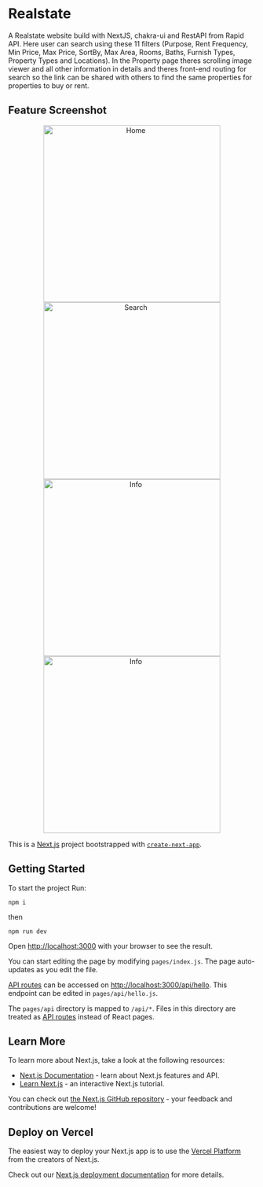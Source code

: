 # Realstate

A Realstate website build with NextJS, chakra-ui and RestAPI from Rapid API. Here user can search using these 11 filters (Purpose, Rent Frequency, Min Price, Max Price, SortBy, Max Area, Rooms, Baths, Furnish Types, Property Types and Locations). In the Property page theres scrolling image viewer and all other information in details and theres front-end routing for search so the link can be shared with others to find the same properties for properties to buy or rent.

## Feature Screenshot

<p align="center">
<img alt="Home" src="https://github.com/Ulrich-Tonmoy/website-nextjs/blob/main/realstate/docs/ss1.png" width="360px"/>
<img alt="Search" src="https://github.com/Ulrich-Tonmoy/website-nextjs/blob/main/realstate/docs/ss2.png" width="360px"/>
<img alt="Info" src="https://github.com/Ulrich-Tonmoy/website-nextjs/blob/main/realstate/docs/ss3.png" width="360px"/>
<img alt="Info" src="https://github.com/Ulrich-Tonmoy/website-nextjs/blob/main/realstate/docs/ss4.png" width="360px"/>
</p>

This is a [Next.js](https://nextjs.org/) project bootstrapped with [`create-next-app`](https://github.com/vercel/next.js/tree/canary/packages/create-next-app).

## Getting Started

To start the project Run:

```properties
npm i
```

then

```properties
npm run dev
```

Open [http://localhost:3000](http://localhost:3000) with your browser to see the result.

You can start editing the page by modifying `pages/index.js`. The page auto-updates as you edit the file.

[API routes](https://nextjs.org/docs/api-routes/introduction) can be accessed on [http://localhost:3000/api/hello](http://localhost:3000/api/hello). This endpoint can be edited in `pages/api/hello.js`.

The `pages/api` directory is mapped to `/api/*`. Files in this directory are treated as [API routes](https://nextjs.org/docs/api-routes/introduction) instead of React pages.

## Learn More

To learn more about Next.js, take a look at the following resources:

- [Next.js Documentation](https://nextjs.org/docs) - learn about Next.js features and API.
- [Learn Next.js](https://nextjs.org/learn) - an interactive Next.js tutorial.

You can check out [the Next.js GitHub repository](https://github.com/vercel/next.js/) - your feedback and contributions are welcome!

## Deploy on Vercel

The easiest way to deploy your Next.js app is to use the [Vercel Platform](https://vercel.com/new?utm_medium=default-template&filter=next.js&utm_source=create-next-app&utm_campaign=create-next-app-readme) from the creators of Next.js.

Check out our [Next.js deployment documentation](https://nextjs.org/docs/deployment) for more details.
